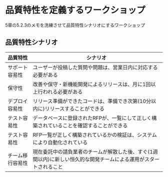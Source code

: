 # 品質特性を定義するワークショップ

5章の5.2.3のメモを洗練させて品質特性シナリオにするワークショップ

## 品質特性シナリオ

| 品質特性         | シナリオ                                                                                                          |
| ---------------- | ----------------------------------------------------------------------------------------------------------------- |
| サポート容易性   | ユーザーが投稿した質問や問題は、営業日内に対応する必要がある                                                      |
| 保守性           | 改善や保守・新機能開発によるリリースは、月に1回以上行われる必要がある                                             |
| デプロイ容易性   | リリース準備ができたコードは、準備でき次第(10分以内に)リリースすることができる                                    |
| テスト容易性     | データベースに登録されたRFPが、一覧にして正しく構築されていることを確認することができる                           |
| テスト容易性     | RFP一覧が正しく構築されているかの検証は、システムにより自動化されている                                           |
| チーム移行容易性 | 現在委託中の請負業者のチームが解散した後、すぐ(1週間以内)に新しい恒久的な開発チームによる運用がスタートされること |
